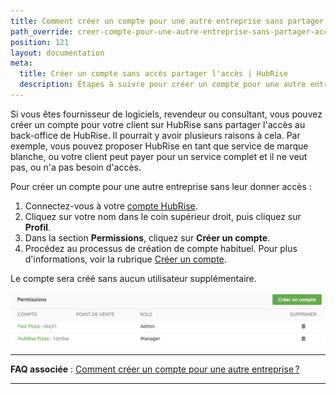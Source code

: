 ```yaml
---
title: Comment créer un compte pour une autre entreprise sans partager l'accès ?
path_override: creer-compte-pour-une-autre-entreprise-sans-partager-acces
position: 121
layout: documentation
meta:
  title: Créer un compte sans accès partager l'accès | HubRise
  description: Étapes à suivre pour créer un compte pour une autre entreprise sur HubRise sans partager l'accès. Assister vos clients lors de la connexion d'applications via HubRise.
---
```


Si vous êtes fournisseur de logiciels, revendeur ou consultant, vous pouvez créer un compte pour votre client sur HubRise sans partager l'accès au back-office de HubRise. Il pourrait y avoir plusieurs raisons à cela. Par exemple, vous pouvez proposer HubRise en tant que service de marque blanche, ou votre client peut payer pour un service complet et il ne veut pas, ou n'a pas besoin d'accès.

Pour créer un compte pour une autre entreprise sans leur donner accès :

1. Connectez-vous à votre [compte HubRise](https://manager.hubrise.com).
2. Cliquez sur votre nom dans le coin supérieur droit, puis cliquez sur **Profil**.
3. Dans la section **Permissions**, cliquez sur **Créer un compte**.
4. Procédez au processus de création de compte habituel. Pour plus d'informations, voir la rubrique [Créer un compte](/docs/account#create-account).

Le compte sera créé sans aucun utilisateur supplémentaire.

![Permissions dans HubRise](./images/056-2x-my-permissions.png)

***

**FAQ associée** : [Comment créer un compte pour une autre entreprise ?](/docs/faqs/create-an-account-for-another-business-share-access)

***
